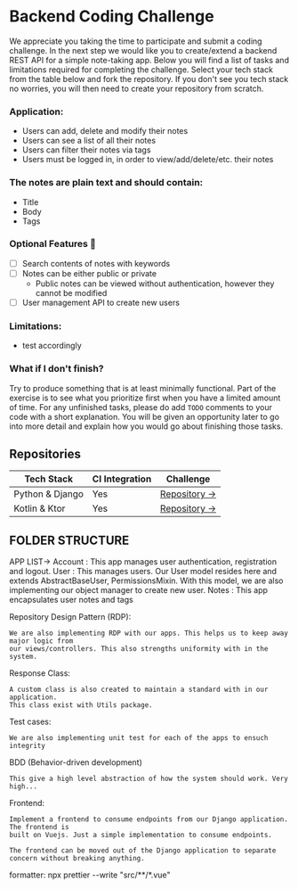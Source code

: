 # Backend Coding Challenge

We appreciate you taking the time to participate and submit a coding challenge. In the next step we would like you to
create/extend a backend REST API for a simple note-taking app. Below you will find a list of tasks and limitations
required for completing the challenge. Select your tech stack from the table below and fork the repository. If you don't see you tech stack no worries, you will then need to create your repository from scratch.

### Application:

* Users can add, delete and modify their notes
* Users can see a list of all their notes
* Users can filter their notes via tags
* Users must be logged in, in order to view/add/delete/etc. their notes

### The notes are plain text and should contain:

* Title
* Body
* Tags

### Optional Features 🚀

* [ ] Search contents of notes with keywords
* [ ] Notes can be either public or private
    * Public notes can be viewed without authentication, however they cannot be modified
* [ ] User management API to create new users

### Limitations:

* test accordingly

### What if I don't finish?

Try to produce something that is at least minimally functional. Part of the exercise is to see what you prioritize first when you have a limited amount of time. For any unfinished tasks, please do add `TODO` comments to your code with a short explanation. You will be given an opportunity later to go into more detail and explain how you would go about finishing those tasks.

## Repositories

| Tech Stack | CI Integration | Challenge |
|--|--|--|
| Python & Django | Yes | [Repository →](https://github.com/Thermondo/backend-coding-challenge-django) 
| Kotlin & Ktor | Yes | [Repository →](https://github.com/Thermondo/backend-coding-challenge-ktor)


## FOLDER STRUCTURE

APP LIST-> 
    Account : This app manages user authentication, registration and logout.
    User    : This manages users. Our User model resides here and extends AbstractBaseUser, PermissionsMixin. With this model, we are also implementing our object manager to
    create new user.
    Notes   : This app encapsulates user notes and tags

Repository Design Pattern (RDP):

    We are also implementing RDP with our apps. This helps us to keep away major logic from
    our views/controllers. This also strengths uniformity with in the system.


Response Class:

    A custom class is also created to maintain a standard with in our application.
    This class exist with Utils package.


Test cases: 

    We are also implementing unit test for each of the apps to ensuch integrity


BDD (Behavior-driven development)

    This give a high level abstraction of how the system should work. Very high...


Frontend: 

    Implement a frontend to consume endpoints from our Django application. The frontend is
    built on Vuejs. Just a simple implementation to consume endpoints.

    The frontend can be moved out of the Django application to separate concern without breaking anything.

formatter: npx prettier --write "src/**/*.vue"